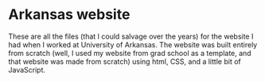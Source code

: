 # Arkansas website

These are all the files (that I could salvage over the years) for the website I had when I worked at University of Arkansas.  The website was built entirely from scratch (well, I used my website from grad school as a template, and that website was made from scratch) using html, CSS, and a little bit of JavaScript.